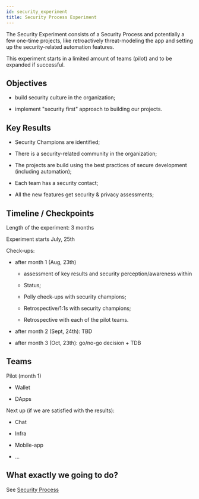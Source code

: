 ```yaml
---
id: security_experiment
title: Security Process Experiment
---
```


The Security Experiment consists of a Security Process and potentially a few
one-time projects, like retroactively threat-modeling the app and setting up
the security-related automation features.

This experiment starts in a limited amount of teams (pilot) and to be expanded
if successful.

## Objectives

- build security culture in the organization;

- implement "security first" approach to building our projects.

## Key Results

- Security Champions are identified;

- There is a security-related community in the organization;

- The projects are build using the best practices of secure development
(including automation);

- Each team has a security contact;

- All the new features get security & privacy assessments;

## Timeline / Checkpoints

Length of the experiment: 3 months

Experiment starts July, 25th

Check-ups:

- after month 1 (Aug, 23th)

    - assessment of key results and security perception/awareness within
    - Status;

    - Polly check-ups with security champions;

    - Retrospective/1:1s with security champions;

    - Retrospective with each of the pilot teams.

- after month 2 (Sept, 24th): TBD

- after month 3 (Oct, 23th): go/no-go decision + TDB

## Teams

Pilot (month 1)

- Wallet

- DApps

Next up (if we are satisfied with the results):

- Chat

- Infra

- Mobile-app

- ...

## What exactly we going to do?

See [Security Process](./security_process.md)
